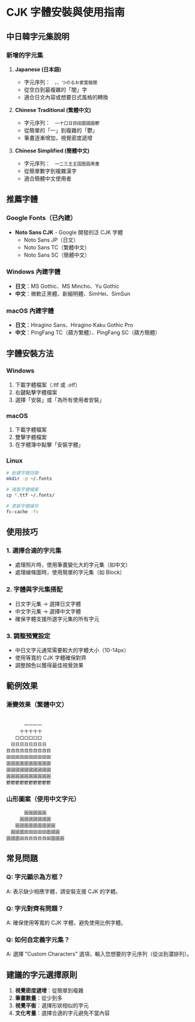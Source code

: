 # CJK 字體安裝與使用指南

## 中日韓字元集說明

### 新增的字元集

1. **Japanese (日本語)**
   - 字元序列：`　。、つのるお愛雲龍闇`
   - 從空白到最複雜的「闇」字
   - 適合日文內容或想要日式風格的轉換

2. **Chinese Traditional (繁體中文)**
   - 字元序列：`　一十口日目田圖國圓鬱`
   - 從簡單的「一」到複雜的「鬱」
   - 筆畫逐漸增加，視覺密度遞增

3. **Chinese Simplified (簡體中文)**
   - 字元序列：`　一二三王主国图圆黑墨`
   - 從簡單數字到複雜漢字
   - 適合簡體中文使用者

## 推薦字體

### Google Fonts（已內建）
- **Noto Sans CJK** - Google 開發的泛 CJK 字體
  - Noto Sans JP（日文）
  - Noto Sans TC（繁體中文）
  - Noto Sans SC（簡體中文）

### Windows 內建字體
- **日文**：MS Gothic、MS Mincho、Yu Gothic
- **中文**：微軟正黑體、新細明體、SimHei、SimSun

### macOS 內建字體
- **日文**：Hiragino Sans、Hiragino Kaku Gothic Pro
- **中文**：PingFang TC（蘋方繁體）、PingFang SC（蘋方簡體）

## 字體安裝方法

### Windows
1. 下載字體檔案（.ttf 或 .otf）
2. 右鍵點擊字體檔案
3. 選擇「安裝」或「為所有使用者安裝」

### macOS
1. 下載字體檔案
2. 雙擊字體檔案
3. 在字體簿中點擊「安裝字體」

### Linux
```bash
# 創建字體目錄
mkdir -p ~/.fonts

# 複製字體檔案
cp *.ttf ~/.fonts/

# 更新字體緩存
fc-cache -fv
```

## 使用技巧

### 1. 選擇合適的字元集
- 處理照片時，使用筆畫變化大的字元集（如中文）
- 處理線條圖時，使用簡單的字元集（如 Block）

### 2. 字體與字元集搭配
- 日文字元集 → 選擇日文字體
- 中文字元集 → 選擇中文字體
- 確保字體支援所選字元集的所有字元

### 3. 調整預覽設定
- 中日文字元通常需要較大的字體大小（10-14px）
- 使用等寬的 CJK 字體確保對齊
- 調整顏色以獲得最佳視覺效果

## 範例效果

### 漸變效果（繁體中文）
```
　　　　　　　　　　
　　　　一一一一　　
　　　十十十十十　　
　　口口口口口口　　
　日日日日日日日日　
目目目目目目目目目目
田田田田田田田田田田
圖圖圖圖圖圖圖圖圖圖
國國國國國國國國國國
圓圓圓圓圓圓圓圓圓圓
鬱鬱鬱鬱鬱鬱鬱鬱鬱鬱
```

### 山形圖案（使用中文字元）
```
　　　　圓圓圓圓圓
　　　圓國國國國國圓
　　圓國圖圖圖圖圖國圓
　圓國圖田田田田田圖國圓
圓國圖田目目目目目田圖國圓
```

## 常見問題

### Q: 字元顯示為方框？
A: 表示缺少相應字體，請安裝支援 CJK 的字體。

### Q: 字元對齊有問題？
A: 確保使用等寬的 CJK 字體，避免使用比例字體。

### Q: 如何自定義字元集？
A: 選擇 "Custom Characters" 選項，輸入您想要的字元序列（從淡到濃排列）。

## 建議的字元選擇原則

1. **視覺密度遞增**：從簡單到複雜
2. **筆畫數量**：從少到多
3. **視覺平衡**：選擇形狀相似的字元
4. **文化考量**：選擇合適的字元避免不當內容